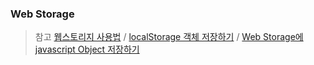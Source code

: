 ### Web Storage

> 참고
> [웹스토리지 사용법](https://www.daleseo.com/js-web-storage/) /
> [localStorage 객체 저장하기](https://eomtttttt-develop.tistory.com/204) /
> [Web Storage에 javascript Object 저장하기](https://ryoostar.tistory.com/66)
